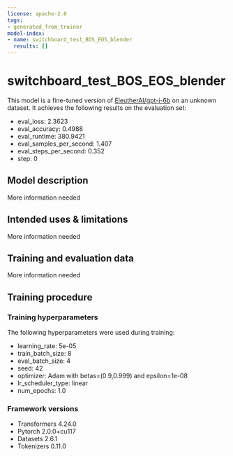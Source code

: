 ```yaml
---
license: apache-2.0
tags:
- generated_from_trainer
model-index:
- name: switchboard_test_BOS_EOS_blender
  results: []
---
```


<!-- This model card has been generated automatically according to the information the Trainer had access to. You
should probably proofread and complete it, then remove this comment. -->

# switchboard_test_BOS_EOS_blender

This model is a fine-tuned version of [EleutherAI/gpt-j-6b](https://huggingface.co/EleutherAI/gpt-j-6b) on an unknown dataset.
It achieves the following results on the evaluation set:
- eval_loss: 2.3623
- eval_accuracy: 0.4988
- eval_runtime: 380.9421
- eval_samples_per_second: 1.407
- eval_steps_per_second: 0.352
- step: 0

## Model description

More information needed

## Intended uses & limitations

More information needed

## Training and evaluation data

More information needed

## Training procedure

### Training hyperparameters

The following hyperparameters were used during training:
- learning_rate: 5e-05
- train_batch_size: 8
- eval_batch_size: 4
- seed: 42
- optimizer: Adam with betas=(0.9,0.999) and epsilon=1e-08
- lr_scheduler_type: linear
- num_epochs: 1.0

### Framework versions

- Transformers 4.24.0
- Pytorch 2.0.0+cu117
- Datasets 2.6.1
- Tokenizers 0.11.0
